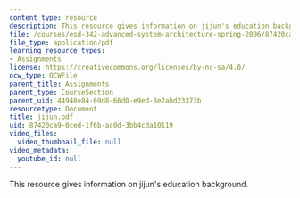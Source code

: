 ```yaml
---
content_type: resource
description: This resource gives information on jijun's education background.
file: /courses/esd-342-advanced-system-architecture-spring-2006/87420ca90ced1f6bac0d3bb4cda10119_jijun.pdf
file_type: application/pdf
learning_resource_types:
- Assignments
license: https://creativecommons.org/licenses/by-nc-sa/4.0/
ocw_type: OCWFile
parent_title: Assignments
parent_type: CourseSection
parent_uid: 44948e84-69d8-66d0-e9ed-8e2abd23373b
resourcetype: Document
title: jijun.pdf
uid: 87420ca9-0ced-1f6b-ac0d-3bb4cda10119
video_files:
  video_thumbnail_file: null
video_metadata:
  youtube_id: null
---
```

This resource gives information on jijun's education background.
